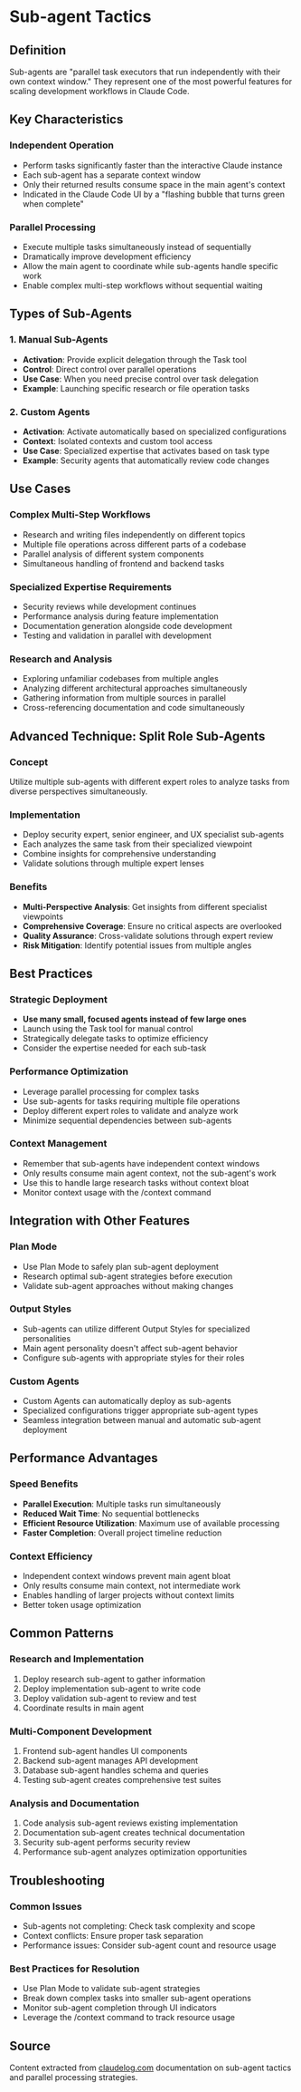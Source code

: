 # Sub-agent Tactics

## Definition

Sub-agents are "parallel task executors that run independently with their own context window." They represent one of the most powerful features for scaling development workflows in Claude Code.

## Key Characteristics

### Independent Operation
- Perform tasks significantly faster than the interactive Claude instance
- Each sub-agent has a separate context window
- Only their returned results consume space in the main agent's context
- Indicated in the Claude Code UI by a "flashing bubble that turns green when complete"

### Parallel Processing
- Execute multiple tasks simultaneously instead of sequentially
- Dramatically improve development efficiency
- Allow the main agent to coordinate while sub-agents handle specific work
- Enable complex multi-step workflows without sequential waiting

## Types of Sub-Agents

### 1. Manual Sub-Agents
- **Activation**: Provide explicit delegation through the Task tool
- **Control**: Direct control over parallel operations
- **Use Case**: When you need precise control over task delegation
- **Example**: Launching specific research or file operation tasks

### 2. Custom Agents
- **Activation**: Activate automatically based on specialized configurations
- **Context**: Isolated contexts and custom tool access
- **Use Case**: Specialized expertise that activates based on task type
- **Example**: Security agents that automatically review code changes

## Use Cases

### Complex Multi-Step Workflows
- Research and writing files independently on different topics
- Multiple file operations across different parts of a codebase
- Parallel analysis of different system components
- Simultaneous handling of frontend and backend tasks

### Specialized Expertise Requirements
- Security reviews while development continues
- Performance analysis during feature implementation
- Documentation generation alongside code development
- Testing and validation in parallel with development

### Research and Analysis
- Exploring unfamiliar codebases from multiple angles
- Analyzing different architectural approaches simultaneously
- Gathering information from multiple sources in parallel
- Cross-referencing documentation and code simultaneously

## Advanced Technique: Split Role Sub-Agents

### Concept
Utilize multiple sub-agents with different expert roles to analyze tasks from diverse perspectives simultaneously.

### Implementation
- Deploy security expert, senior engineer, and UX specialist sub-agents
- Each analyzes the same task from their specialized viewpoint
- Combine insights for comprehensive understanding
- Validate solutions through multiple expert lenses

### Benefits
- **Multi-Perspective Analysis**: Get insights from different specialist viewpoints
- **Comprehensive Coverage**: Ensure no critical aspects are overlooked  
- **Quality Assurance**: Cross-validate solutions through expert review
- **Risk Mitigation**: Identify potential issues from multiple angles

## Best Practices

### Strategic Deployment
- **Use many small, focused agents instead of few large ones**
- Launch using the Task tool for manual control
- Strategically delegate tasks to optimize efficiency
- Consider the expertise needed for each sub-task

### Performance Optimization
- Leverage parallel processing for complex tasks
- Use sub-agents for tasks requiring multiple file operations
- Deploy different expert roles to validate and analyze work
- Minimize sequential dependencies between sub-agents

### Context Management
- Remember that sub-agents have independent context windows
- Only results consume main agent context, not the sub-agent's work
- Use this to handle large research tasks without context bloat
- Monitor context usage with the /context command

## Integration with Other Features

### Plan Mode
- Use Plan Mode to safely plan sub-agent deployment
- Research optimal sub-agent strategies before execution
- Validate sub-agent approaches without making changes

### Output Styles
- Sub-agents can utilize different Output Styles for specialized personalities
- Main agent personality doesn't affect sub-agent behavior
- Configure sub-agents with appropriate styles for their roles

### Custom Agents
- Custom Agents can automatically deploy as sub-agents
- Specialized configurations trigger appropriate sub-agent types
- Seamless integration between manual and automatic sub-agent deployment

## Performance Advantages

### Speed Benefits
- **Parallel Execution**: Multiple tasks run simultaneously
- **Reduced Wait Time**: No sequential bottlenecks
- **Efficient Resource Utilization**: Maximum use of available processing
- **Faster Completion**: Overall project timeline reduction

### Context Efficiency
- Independent context windows prevent main agent bloat
- Only results consume main context, not intermediate work
- Enables handling of larger projects without context limits
- Better token usage optimization

## Common Patterns

### Research and Implementation
1. Deploy research sub-agent to gather information
2. Deploy implementation sub-agent to write code
3. Deploy validation sub-agent to review and test
4. Coordinate results in main agent

### Multi-Component Development
1. Frontend sub-agent handles UI components
2. Backend sub-agent manages API development  
3. Database sub-agent handles schema and queries
4. Testing sub-agent creates comprehensive test suites

### Analysis and Documentation
1. Code analysis sub-agent reviews existing implementation
2. Documentation sub-agent creates technical documentation
3. Security sub-agent performs security review
4. Performance sub-agent analyzes optimization opportunities

## Troubleshooting

### Common Issues
- Sub-agents not completing: Check task complexity and scope
- Context conflicts: Ensure proper task separation
- Performance issues: Consider sub-agent count and resource usage

### Best Practices for Resolution
- Use Plan Mode to validate sub-agent strategies
- Break down complex tasks into smaller sub-agent operations
- Monitor sub-agent completion through UI indicators
- Leverage the /context command to track resource usage

## Source

Content extracted from [claudelog.com](https://claudelog.com/) documentation on sub-agent tactics and parallel processing strategies.